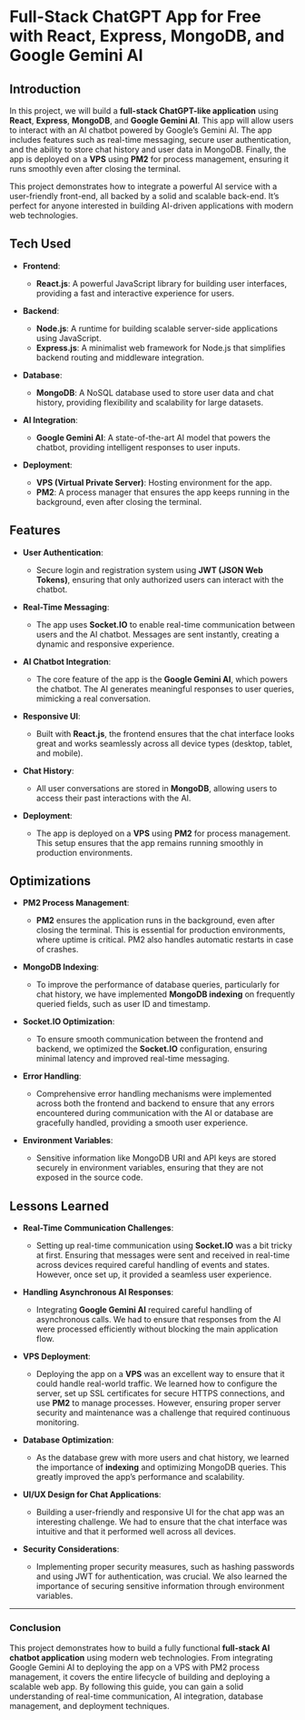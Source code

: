 # Full-Stack ChatGPT App for Free with React, Express, MongoDB, and Google Gemini AI

## Introduction

In this project, we will build a **full-stack ChatGPT-like application** using **React**, **Express**, **MongoDB**, and **Google Gemini AI**. This app will allow users to interact with an AI chatbot powered by Google’s Gemini AI. The app includes features such as real-time messaging, secure user authentication, and the ability to store chat history and user data in MongoDB. Finally, the app is deployed on a **VPS** using **PM2** for process management, ensuring it runs smoothly even after closing the terminal.

This project demonstrates how to integrate a powerful AI service with a user-friendly front-end, all backed by a solid and scalable back-end. It’s perfect for anyone interested in building AI-driven applications with modern web technologies.

## Tech Used

- **Frontend**:
  - **React.js**: A powerful JavaScript library for building user interfaces, providing a fast and interactive experience for users.
  
- **Backend**:
  - **Node.js**: A runtime for building scalable server-side applications using JavaScript.
  - **Express.js**: A minimalist web framework for Node.js that simplifies backend routing and middleware integration.

- **Database**:
  - **MongoDB**: A NoSQL database used to store user data and chat history, providing flexibility and scalability for large datasets.

- **AI Integration**:
  - **Google Gemini AI**: A state-of-the-art AI model that powers the chatbot, providing intelligent responses to user inputs.

- **Deployment**:
  - **VPS (Virtual Private Server)**: Hosting environment for the app.
  - **PM2**: A process manager that ensures the app keeps running in the background, even after closing the terminal.

## Features

- **User Authentication**: 
  - Secure login and registration system using **JWT (JSON Web Tokens)**, ensuring that only authorized users can interact with the chatbot.

- **Real-Time Messaging**: 
  - The app uses **Socket.IO** to enable real-time communication between users and the AI chatbot. Messages are sent instantly, creating a dynamic and responsive experience.

- **AI Chatbot Integration**:
  - The core feature of the app is the **Google Gemini AI**, which powers the chatbot. The AI generates meaningful responses to user queries, mimicking a real conversation.

- **Responsive UI**: 
  - Built with **React.js**, the frontend ensures that the chat interface looks great and works seamlessly across all device types (desktop, tablet, and mobile).

- **Chat History**:
  - All user conversations are stored in **MongoDB**, allowing users to access their past interactions with the AI.

- **Deployment**: 
  - The app is deployed on a **VPS** using **PM2** for process management. This setup ensures that the app remains running smoothly in production environments.

## Optimizations

- **PM2 Process Management**: 
  - **PM2** ensures the application runs in the background, even after closing the terminal. This is essential for production environments, where uptime is critical. PM2 also handles automatic restarts in case of crashes.

- **MongoDB Indexing**: 
  - To improve the performance of database queries, particularly for chat history, we have implemented **MongoDB indexing** on frequently queried fields, such as user ID and timestamp.

- **Socket.IO Optimization**: 
  - To ensure smooth communication between the frontend and backend, we optimized the **Socket.IO** configuration, ensuring minimal latency and improved real-time messaging.

- **Error Handling**:
  - Comprehensive error handling mechanisms were implemented across both the frontend and backend to ensure that any errors encountered during communication with the AI or database are gracefully handled, providing a smooth user experience.

- **Environment Variables**: 
  - Sensitive information like MongoDB URI and API keys are stored securely in environment variables, ensuring that they are not exposed in the source code.

## Lessons Learned

- **Real-Time Communication Challenges**:
  - Setting up real-time communication using **Socket.IO** was a bit tricky at first. Ensuring that messages were sent and received in real-time across devices required careful handling of events and states. However, once set up, it provided a seamless user experience.

- **Handling Asynchronous AI Responses**:
  - Integrating **Google Gemini AI** required careful handling of asynchronous calls. We had to ensure that responses from the AI were processed efficiently without blocking the main application flow.

- **VPS Deployment**:
  - Deploying the app on a **VPS** was an excellent way to ensure that it could handle real-world traffic. We learned how to configure the server, set up SSL certificates for secure HTTPS connections, and use **PM2** to manage processes. However, ensuring proper server security and maintenance was a challenge that required continuous monitoring.

- **Database Optimization**:
  - As the database grew with more users and chat history, we learned the importance of **indexing** and optimizing MongoDB queries. This greatly improved the app’s performance and scalability.

- **UI/UX Design for Chat Applications**:
  - Building a user-friendly and responsive UI for the chat app was an interesting challenge. We had to ensure that the chat interface was intuitive and that it performed well across all devices.

- **Security Considerations**:
  - Implementing proper security measures, such as hashing passwords and using JWT for authentication, was crucial. We also learned the importance of securing sensitive information through environment variables.

---

### Conclusion

This project demonstrates how to build a fully functional **full-stack AI chatbot application** using modern web technologies. From integrating Google Gemini AI to deploying the app on a VPS with PM2 process management, it covers the entire lifecycle of building and deploying a scalable web app. By following this guide, you can gain a solid understanding of real-time communication, AI integration, database management, and deployment techniques.
